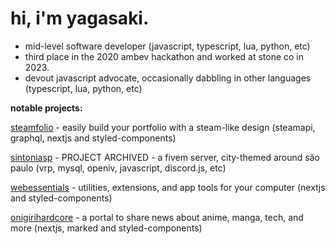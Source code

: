# hi, i'm yagasaki.
- mid-level software developer (javascript, typescript, lua, python, etc)
- third place in the 2020 ambev hackathon and worked at stone co in 2023.
- devout javascript advocate, occasionally dabbling in other languages (typescript, lua, python, etc)

**notable projects:**

[steamfolio](https://steamfolio.vercel.app) - easily build your portfolio with a steam-like design (steamapi, graphql, nextjs and styled-components)

[sintoniasp](https://sintoniasp.vercel.app) - PROJECT ARCHIVED - a fivem server, city-themed around são paulo (vrp, mysql, openiv, javascript, discord.js, etc)

[webessentials](https://webessentials.vercel.app) - utilities, extensions, and app tools for your computer (nextjs and styled-components)

[onigirihardcore](https://onigirihardcore.vercel.app) - a portal to share news about anime, manga, tech, and more (nextjs, marked and styled-components)
